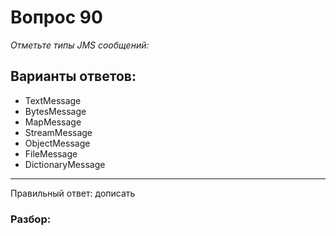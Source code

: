 # Вопрос 90
_Отметьте типы JMS сообщений:_

## Варианты ответов:

- TextMessage
- BytesMessage
- MapMessage
- StreamMessage
- ObjectMessage
- FileMessage
- DictionaryMessage

___

Правильный ответ: дописать

### Разбор: